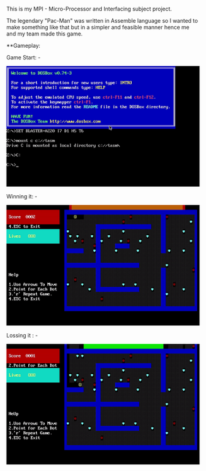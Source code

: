 This is my MPI - Micro-Processor and Interfacing subject project.

The legendary "Pac-Man" was written in Assemble language so I wanted to make something like that but in a simpler and feasible manner hence me and my team made this game.

**Gameplay:

Game Start: - 

<img src = "Piyu Start.gif">

Winning it: - 

<img src = "Piyu Win.gif">

Lossing it : - 

<img src = "Piyu Lose.gif">
